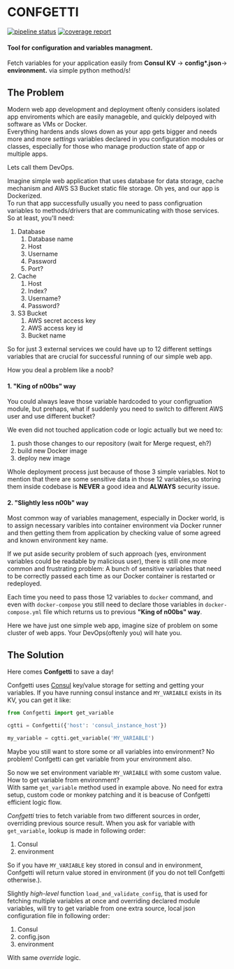 # CONFGETTI

[![pipeline status](https://gl.sds.rocks/GDNI/confgetti/badges/master/pipeline.svg)](https://gl.sds.rocks/GDNI/confgetti/commits/master)
[![coverage report](https://gl.sds.rocks/GDNI/confgetti/badges/master/coverage.svg)](https://gl.sds.rocks/GDNI/confgetti/commits/master)

#### Tool for configuration and variables managment.

Fetch variables for your application easily from **Consul KV** -> **config\*.json**-> **environment.** via simple python method/s!


## The Problem

Modern web app development and deployment oftenly considers isolated app enviroments which are easily manageble, and quickly delpoyed with software as VMs or Docker.  
Everything hardens ands slows down as your app gets bigger and needs more and more *settings* variables declared in you configuration modules or classes, especially for those who manage production state of app or multiple apps. 

Lets call them DevOps.

Imagine simple web application that uses database for data storage, cache mechanism and AWS S3 Bucket static file storage. Oh yes, and our app is Dockerized.  
To run that app successfully usually you need to pass configruation variables to methods/drivers that are communicating with those services. So at least, you'll need:

1. Database
    1. Database name
    2. Host
    3. Username
    4. Password
    5. Port?
2. Cache
    1. Host
    2. Index?
    3. Username?
    4. Password?
3. S3 Bucket
    1. AWS secret access key
    2. AWS access key id
    3. Bucket name

So for just 3 external services we could have up to 12 different settings variables that are crucial for successful running of our simple web app.

How you deal a problem like a noob?

#### 1. "King of n00bs" way

You could always leave those variable hardcoded to your configruation module, but prehaps, what if suddenly you need to switch to different AWS user and use different bucket? 

We even did not touched application code or logic actually but we need to:
1. push those changes to our repository (wait for Merge request, eh?)
2. build new Docker image
3. deploy new image

Whole deployment process just because  of those 3 simple variables. Not to mention that there are some sensitive data in those 12 variables,so storing them inside codebase is **NEVER** a good idea and **ALWAYS** security issue.

#### 2. "Slightly less n00b" way

Most common way of variables management, especially in Docker world, is to assign necessary varibles into container environment via Docker runner and then getting them from application by checking value of some agreed and known environment key name.

If we put aside security problem of such approach (yes, environment variables could be readable by malicious user), there is still one more common and frustrating problem: A bunch of sensitive variables that need to be correctly passed each time as our Docker container is restarted or redeployed.

Each time you need to pass those 12 variables to `docker` command, and even with `docker-compose` you still need to declare those variables in `docker-compose.yml` file which returns us to previous **"King of n00bs" way**.

Here we have just one simple web app, imagine size of problem on some cluster of web apps. Your DevOps(oftenly you) will hate you.


## The Solution

Here comes **Confgetti** to save a day!

Confgetti uses [Consul](https://www.consul.io) key/value storage for setting and getting your variables.
If you have running consul instance and `MY_VARIABLE` exists in its KV, you can get it like:

```python
from Confgetti import get_variable

cgtti = Confgetti({'host': 'consul_instance_host'})

my_variable = cgtti.get_variable('MY_VARIABLE')
```

Maybe you still want to store some or all variables into environment? No problem!
Confgetti can get variable from your environment also.

So now we set environment variable `MY_VARIABLE` with some custom value.
How to get variable from environment?  
With same `get_variable` method used in example above.
No need for extra setup, custom code or monkey patching and it is beacuse of Confgetti efficient logic flow.

*Confgetti* tries to fetch variable from two different sources in order, overriding previous source result. 
When you ask for variable with `get_variable`, lookup is made in following order:

1. Consul
2. environment

So if you have `MY_VARIABLE` key stored in consul and in environment, Confgetti will return value
stored in environment (if you do not tell Confgetti otherwise.).

Slightly *high-level* function `load_and_validate_config`, that is used for fetching multiple variables at once and overriding declared module variables, will try to get variable from one extra
source, local json configuration file in following order:

1. Consul
3. config.json
3. environment

With same *override* logic.




